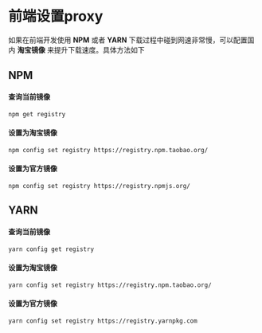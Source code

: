 # 前端设置proxy

如果在前端开发使用 **NPM** 或者 **YARN** 下载过程中碰到网速非常慢，可以配置国内 **淘宝镜像** 来提升下载速度。具体方法如下

## NPM

#### 查询当前镜像

```shell
npm get registry 
```

#### 设置为淘宝镜像

```shell
npm config set registry https://registry.npm.taobao.org/
```

#### 设置为官方镜像

```shell
npm config set registry https://registry.npmjs.org/
```

## YARN

#### 查询当前镜像

```shell
yarn config get registry
```

#### 设置为淘宝镜像

```shell
yarn config set registry https://registry.npm.taobao.org/
```

#### 设置为官方镜像

```shell
yarn config set registry https://registry.yarnpkg.com
```